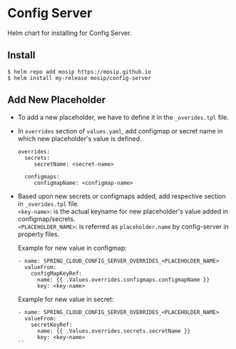 # Config Server

Helm chart for installing for Config Server.

## Install

```console
$ helm repo add mosip https://mosip.github.io
$ helm install my-release mosip/config-server
```

## Add New Placeholder

* To add a new placeholder, we have to define it in the `_overides.tpl` file.
* In `overrides` section of `values.yaml`, add configmap or secret name in which new placeholder's value is defined.
  ```
  overrides:
    secrets:
       secretName: <secret-name>

    configmaps:
       configmapName: <configmap-name>
  ```
* Based upon new secrets or configmaps added, add respective section in  `_overides.tpl` file.   <br>
  `<key-name>`: is the actual keyname for new placeholder's value added in configmap/secrets. <br>
  `<PLACEHOLDER_NAME>`: is referred as `placeholder.name` by config-server in property files. <br>
  
  Example for new value in configmap:
  ```
  - name: SPRING_CLOUD_CONFIG_SERVER_OVERRIDES_<PLACEHOLDER_NAME>
    valueFrom:
      configMapKeyRef:
        name: {{ .Values.overrides.configmaps.configmapName }}
        key: <key-name>
  ```
  Example for new value in secret:
  ```
  - name: SPRING_CLOUD_CONFIG_SERVER_OVERRIDES_<PLACEHOLDER_NAME>
    valueFrom:
      secretKeyRef:
        name: {{ .Values.overrides.secrets.secretName }}
        key: <key-name>
  ``